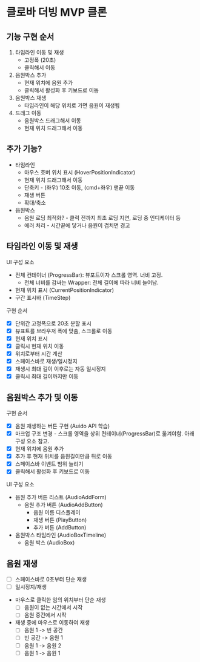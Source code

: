 # 클로바 더빙 MVP 클론

## 기능 구현 순서

1. 타임라인 이동 및 재생
   - 고정폭 (20초)
   - 클릭해서 이동
1. 음원박스 추가
   - 현재 위치에 음원 추가
   - 클릭해서 활성화 후 키보드로 이동
1. 음원박스 재생
   - 타임라인이 해당 위치로 가면 음원이 재생됨
1. 드래그 이동
   - 음원박스 드래그해서 이동
   - 현재 위치 드래그해서 이동

## 추가 기능?

- 타임라인
  - 마우스 호버 위치 표시 (HoverPositionIndicator)
  - 현재 위치 드래그해서 이동
  - 단축키 - (좌우) 10초 이동, (cmd+좌우) 맨끝 이동
  - 재생 버튼
  - 확대/축소
- 음원박스
  - 음원 로딩 최적화? - 클릭 전까지 최초 로딩 지연, 로딩 중 인디케이터 등
  - 에러 처리 - 시간끝에 닿거나 음원이 겹치면 경고

## 타임라인 이동 및 재생

UI 구성 요소

- 전체 컨테이너 (ProgressBar): 뷰포트이자 스크롤 영역. 너비 고정.
  - 전체 너비를 감싸는 Wrapper: 전체 길이에 따라 너비 늘어남.
- 현재 위치 표시 (CurrentPositionIndicator)
- 구간 표시바 (TimeStep)

구현 순서

- [x] 단위간 고정폭으로 20초 분할 표시
- [x] 뷰표트를 브라우저 폭에 맞춤, 스크롤로 이동
- [x] 현재 위치 표시
- [x] 클릭시 현재 위치 이동
- [x] 위치로부터 시간 계산
- [x] 스페이스바로 재생/일시정지
- [x] 재생시 최대 길이 이후로는 자동 일시정지
- [x] 클릭시 최대 길이까지만 이동

## 음원박스 추가 및 이동

구현 순서

- [x] 음원 재생하는 버튼 구현 (Auido API 학습)
- [x] 마크업 구조 변경 - 스크롤 영역을 상위 컨테이너(ProgressBar)로 옮겨야함. 아래 구성 요소 참고.
- [x] 현재 위치에 음원 추가
- [x] 추가 후 현재 위치를 음원길이만큼 뒤로 이동
- [x] 스페이스바 이벤트 범위 늘리기
- [x] 클릭해서 활성화 후 키보드로 이동

UI 구성 요소

- 음원 추가 버튼 리스트 (AudioAddForm)
  - 음원 추가 버튼 (AudioAddButton)
    - 음원 이름 디스플레이
    - 재생 버튼 (PlayButton)
    - 추가 버튼 (AddButton)
- 음원박스 타임라인 (AudioBoxTimeline)
  - 음원 박스 (AudioBox)

## 음원 재생

- [ ] 스페이스바로 0초부터 단순 재생
- [ ] 일시정지/재생
- 마우스로 클릭한 임의 위치부터 단순 재생
  - [ ] 음원이 없는 시간에서 시작
  - [ ] 음원 중간에서 시작
- 재생 중에 마우스로 이동하여 재생
  - [ ] 음원 1 -> 빈 공간
  - [ ] 빈 공간 -> 음원 1
  - [ ] 음원 1 -> 음원 2
  - [ ] 음원 1 -> 음원 1
